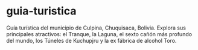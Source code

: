 # guia-turistica
Guía turística del municipio de Culpina, Chuquisaca, Bolivia. Explora sus principales atractivos: el Tranque, la Laguna, el sexto cañón más profundo del mundo, los Túneles de Kuchupjru y la ex fábrica de alcohol Toro.
